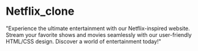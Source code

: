 # Netflix_clone
"Experience the ultimate entertainment with our Netflix-inspired website. Stream your favorite shows and movies seamlessly with our user-friendly HTML/CSS design. Discover a world of entertainment today!"
